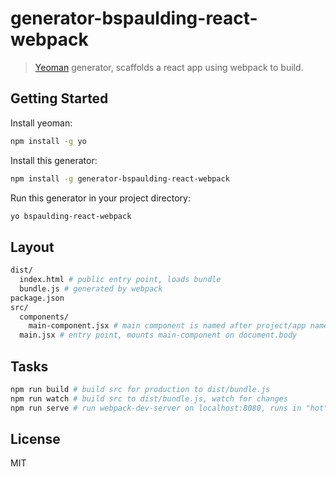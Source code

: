 # generator-bspaulding-react-webpack

> [Yeoman](http://yeoman.io) generator, scaffolds a react app using webpack to build.


## Getting Started

Install yeoman:

```bash
npm install -g yo
```

Install this generator:

```bash
npm install -g generator-bspaulding-react-webpack
```

Run this generator in your project directory:

```bash
yo bspaulding-react-webpack
```
## Layout

```bash
dist/
  index.html # public entry point, loads bundle
  bundle.js # generated by webpack
package.json
src/
  components/
    main-component.jsx # main component is named after project/app name
  main.jsx # entry point, mounts main-component on document.body
```

## Tasks

```bash
npm run build # build src for production to dist/bundle.js
npm run watch # build src to dist/bundle.js, watch for changes
npm run serve # run webpack-dev-server on localhost:8080, runs in "hot" mode, which watches and auto-reloads
```

## License

MIT
